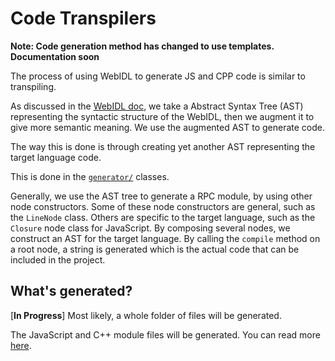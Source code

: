 # Code Transpilers

**Note: Code generation method has changed to use templates. Documentation soon**

The process of using WebIDL to generate JS and CPP code is similar to transpiling.

As discussed in the [WebIDL doc](https://github.com/meltuhamy/native-calls/tree/master/docs/webidl.md), we take a Abstract Syntax Tree (AST) representing the syntactic structure of the WebIDL, then we augment it to give more semantic meaning. We use the augmented AST to generate code.

The way this is done is through creating yet another AST representing the target language code.

This is done in the [```generator/```](https://github.com/meltuhamy/native-calls/tree/master/generator/) classes.

Generally, we use the AST tree to generate a RPC module, by using other node constructors. Some of these node constructors are general, such as the ```LineNode``` class. Others are specific to the target language, such as the ```Closure``` node class for JavaScript. By composing several nodes, we construct an AST for the target language. By calling the ```compile``` method on a root node, a string is generated which is the actual code that can be included in the project.

## What's generated?
[**In Progress**] Most likely, a whole folder of files will be generated.

The JavaScript and C++ module files will be generated. You can read more [here](https://github.com/meltuhamy/native-calls/blob/master/docs/RPC-Modules.md).
